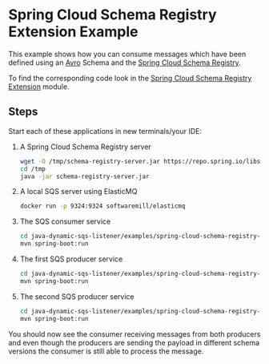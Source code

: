 # Spring Cloud Schema Registry Extension Example

This example shows how you can consume messages which have been defined using an [Avro](https://avro.apache.org/docs/1.9.2/gettingstartedjava.html)
Schema and the [Spring Cloud Schema Registry](https://cloud.spring.io/spring-cloud-static/spring-cloud-schema-registry/1.0.0.RC1/reference/html/spring-cloud-schema-registry.html).

To find the corresponding code look in the [Spring Cloud Schema Registry Extension](../../extensions/spring-cloud-schema-registry-extension) module.

## Steps

Start each of these applications in new terminals/your IDE:

1. A Spring Cloud Schema Registry server

    ```bash
    wget -O /tmp/schema-registry-server.jar https://repo.spring.io/libs-release-ossrh-cache/org/springframework/cloud/spring-cloud-schema-registry-server/1.0.3.RELEASE/spring-cloud-schema-registry-server-1.0.3.RELEASE.jar
    cd /tmp
    java -jar schema-registry-server.jar
    ```

1. A local SQS server using ElasticMQ

    ```bash
    docker run -p 9324:9324 softwaremill/elasticmq
   ```

1. The SQS consumer service

    ```bash
   cd java-dynamic-sqs-listener/examples/spring-cloud-schema-registry-example/spring-cloud-schema-registry-consumer
   mvn spring-boot:run
   ```

1. The first SQS producer service

   ```bash
   cd java-dynamic-sqs-listener/examples/spring-cloud-schema-registry-example/spring-cloud-schema-registry-producer
   mvn spring-boot:run
   ```

1. The second SQS producer service

   ```bash
   cd java-dynamic-sqs-listener/examples/spring-cloud-schema-registry-example/spring-cloud-schema-registry-producer-2
   mvn spring-boot:run
   ```

You should now see the consumer receiving messages from both producers and even though the producers are sending
the payload in different schema versions the consumer is still able to process the message.
